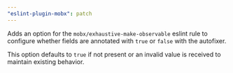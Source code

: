 ```yaml
---
"eslint-plugin-mobx": patch
---
```


Adds an option for the `mobx/exhaustive-make-observable` eslint rule to configure whether fields are annotated with `true` or `false` with the autofixer.

This option defaults to `true` if not present or an invalid value is received to maintain existing behavior.
